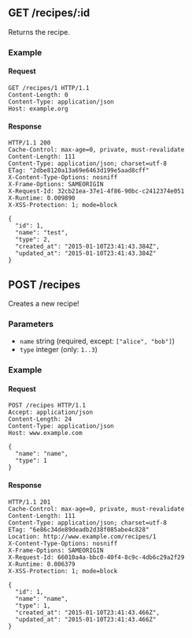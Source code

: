 ## GET /recipes/:id
Returns the recipe.

### Example

#### Request
```
GET /recipes/1 HTTP/1.1
Content-Length: 0
Content-Type: application/json
Host: example.org
```

#### Response
```
HTTP/1.1 200
Cache-Control: max-age=0, private, must-revalidate
Content-Length: 111
Content-Type: application/json; charset=utf-8
ETag: "2dbe8120a13a69e6463d199e5aad8cff"
X-Content-Type-Options: nosniff
X-Frame-Options: SAMEORIGIN
X-Request-Id: 32cb21ea-37e1-4f86-90bc-c2412374e051
X-Runtime: 0.009890
X-XSS-Protection: 1; mode=block

{
  "id": 1,
  "name": "test",
  "type": 2,
  "created_at": "2015-01-10T23:41:43.384Z",
  "updated_at": "2015-01-10T23:41:43.384Z"
}
```

## POST /recipes
Creates
a
new
recipe!


### Parameters
* `name` string (required, except: `["alice", "bob"]`)
* `type` integer (only: `1..3`)

### Example

#### Request
```
POST /recipes HTTP/1.1
Accept: application/json
Content-Length: 24
Content-Type: application/json
Host: www.example.com

{
  "name": "name",
  "type": 1
}
```

#### Response
```
HTTP/1.1 201
Cache-Control: max-age=0, private, must-revalidate
Content-Length: 111
Content-Type: application/json; charset=utf-8
ETag: "6e86c34de89deadb2d38f085abe4c828"
Location: http://www.example.com/recipes/1
X-Content-Type-Options: nosniff
X-Frame-Options: SAMEORIGIN
X-Request-Id: 66010a4a-bbc0-40f4-8c9c-4db6c29a2f29
X-Runtime: 0.006379
X-XSS-Protection: 1; mode=block

{
  "id": 1,
  "name": "name",
  "type": 1,
  "created_at": "2015-01-10T23:41:43.466Z",
  "updated_at": "2015-01-10T23:41:43.466Z"
}
```
